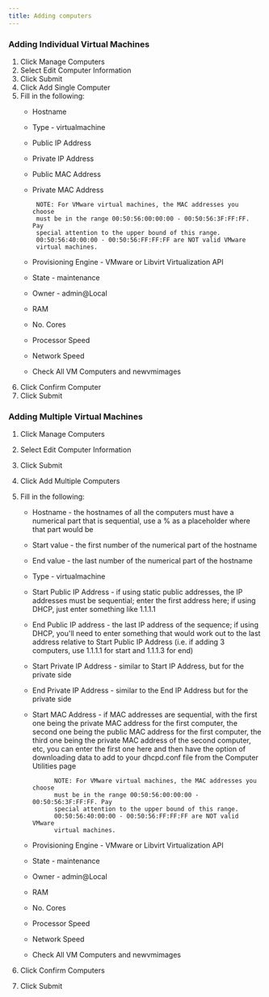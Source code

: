 ```yaml
---
title: Adding computers
---
```


### Adding Individual Virtual Machines

 1. Click Manage Computers
 2. Select Edit Computer Information
 3. Click Submit
 4. Click Add Single Computer
 5. Fill in the following:
     * Hostname
     * Type - virtualmachine
     * Public IP Address
     * Private IP Address
     * Public MAC Address
     * Private MAC Address

            NOTE: For VMware virtual machines, the MAC addresses you choose
            must be in the range 00:50:56:00:00:00 - 00:50:56:3F:FF:FF. Pay
            special attention to the upper bound of this range. 
            00:50:56:40:00:00 - 00:50:56:FF:FF:FF are NOT valid VMware
            virtual machines.

     * Provisioning Engine - VMware or Libvirt Virtualization API
     * State - maintenance
     * Owner - admin@Local
     * RAM
     * No. Cores
     * Processor Speed
     * Network Speed
     * Check All VM Computers and newvmimages
 6. Click Confirm Computer
 7. Click Submit

### Adding Multiple Virtual Machines

 1. Click Manage Computers
 2. Select Edit Computer Information
 3. Click Submit
 4. Click Add Multiple Computers
 5. Fill in the following:
     * Hostname - the hostnames of all the computers must have a
        numerical part that is sequential, use a % as a placeholder
         where that part would be
     * Start value - the first number of the numerical part of the hostname
     * End value - the last number of the numerical part of the hostname
     * Type - virtualmachine
     * Start Public IP Address - if using static public addresses, the
         IP addresses must be sequential; enter the first address here;
          if using DHCP, just enter something like 1.1.1.1
      * End Public IP address - the last IP address of the sequence; if
         using DHCP, you'll need to enter something that would work out
          to the last address relative to Start Public IP Address (i.e.
          if adding 3 computers, use 1.1.1.1 for start and 1.1.1.3 for end)
     * Start Private IP Address - similar to Start IP Address, but for the private side
     * End Private IP Address - similar to the End IP Address but for the private side
     * Start MAC Address - if MAC addresses are sequential, with the
        first one being the private MAC address for the first computer,
        the second one being the public MAC address for the first
        computer, the third one being the private MAC address of the
         second computer, etc, you can enter the first one here and then
         have the option of downloading data to add to your dhcpd.conf
         file from the Computer Utilities page

                 NOTE: For VMware virtual machines, the MAC addresses you choose
                 must be in the range 00:50:56:00:00:00 - 00:50:56:3F:FF:FF. Pay
                 special attention to the upper bound of this range. 
                 00:50:56:40:00:00 - 00:50:56:FF:FF:FF are NOT valid VMware
                 virtual machines.

     * Provisioning Engine - VMware or Libvirt Virtualization API
     * State - maintenance
     * Owner - admin@Local
     * RAM
     * No. Cores
     * Processor Speed
     * Network Speed
     * Check All VM Computers and newvmimages

 6. Click Confirm Computers
 7. Click Submit


